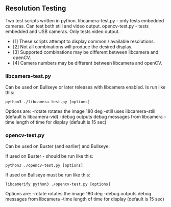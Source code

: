 ## Resolution Testing
Two test scripts written in python.
libcamera-test.py - only tests embedded cameras. Can test both still and video output.
opencv-test.py - tests embedded and USB cameras. Only tests video output.

- [1] These scripts attempt to display common / available resolutions.<br>
- [2] Not all combinations will produce the desired display.<br>
- [3] Supported combinations may be different between libcamera and openCV.<br>
- [4] Camera numbers may be different between libcamera and openCV.


### libcamera-test.py
Can be used on Bullseye or later releases with libcamera enabled.
Is run like this:
```
python3 ./libcamera-test.py [options]
```
Options are:
-rotate  rotates the image 180 deg
-still   uses libcamera-still (default is libcamera-vid)
-debug   outputs debug messages from libcamera
-time    length of time for display (default is 15 sec)

### opencv-test.py
Can be used on Buster (and earlier) and Bullseye.

If used on Buster - should be run like this:

```
python3 ./opencv-test.py [options]

```

If used on Bullseye must be run like this:
```
libcamerify python3 ./opencv-test.py [options]
```

Options are:
-rotate  rotates the image 180 deg
-debug   outputs debug messages from libcamera
-time    length of time for display (default is 15 sec)

